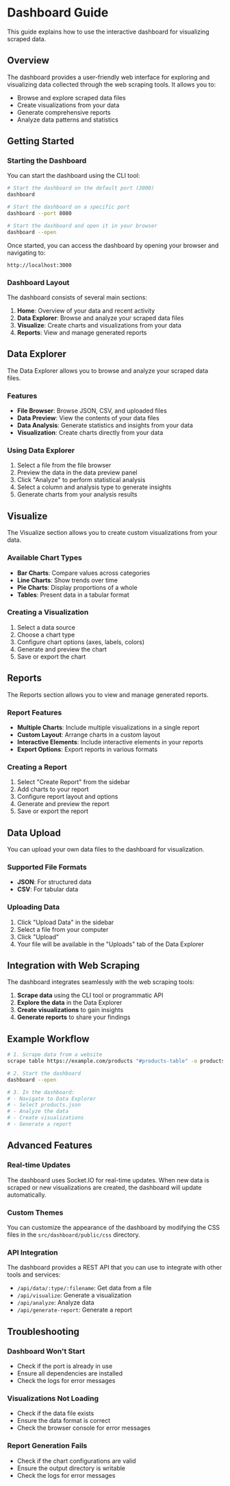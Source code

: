 <!-- Source: /Users/mzahirudeen/playwright-framework-dev/docs-backup/consolidated-docs/docs-dashboard-guide.md -->

<!-- Source: /Users/mzahirudeen/playwright-framework/docs/dashboard-guide.md -->

# Dashboard Guide

This guide explains how to use the interactive dashboard for visualizing scraped data.

## Overview

The dashboard provides a user-friendly web interface for exploring and visualizing data collected through the web scraping tools. It allows you to:

- Browse and explore scraped data files
- Create visualizations from your data
- Generate comprehensive reports
- Analyze data patterns and statistics

## Getting Started

### Starting the Dashboard

You can start the dashboard using the CLI tool:

```bash
# Start the dashboard on the default port (3000)
dashboard

# Start the dashboard on a specific port
dashboard --port 8080

# Start the dashboard and open it in your browser
dashboard --open
```

Once started, you can access the dashboard by opening your browser and navigating to:

```
http://localhost:3000
```

### Dashboard Layout

The dashboard consists of several main sections:

1. **Home**: Overview of your data and recent activity
2. **Data Explorer**: Browse and analyze your scraped data files
3. **Visualize**: Create charts and visualizations from your data
4. **Reports**: View and manage generated reports

## Data Explorer

The Data Explorer allows you to browse and analyze your scraped data files.

### Features

- **File Browser**: Browse JSON, CSV, and uploaded files
- **Data Preview**: View the contents of your data files
- **Data Analysis**: Generate statistics and insights from your data
- **Visualization**: Create charts directly from your data

### Using Data Explorer

1. Select a file from the file browser
2. Preview the data in the data preview panel
3. Click "Analyze" to perform statistical analysis
4. Select a column and analysis type to generate insights
5. Generate charts from your analysis results

## Visualize

The Visualize section allows you to create custom visualizations from your data.

### Available Chart Types

- **Bar Charts**: Compare values across categories
- **Line Charts**: Show trends over time
- **Pie Charts**: Display proportions of a whole
- **Tables**: Present data in a tabular format

### Creating a Visualization

1. Select a data source
2. Choose a chart type
3. Configure chart options (axes, labels, colors)
4. Generate and preview the chart
5. Save or export the chart

## Reports

The Reports section allows you to view and manage generated reports.

### Report Features

- **Multiple Charts**: Include multiple visualizations in a single report
- **Custom Layout**: Arrange charts in a custom layout
- **Interactive Elements**: Include interactive elements in your reports
- **Export Options**: Export reports in various formats

### Creating a Report

1. Select "Create Report" from the sidebar
2. Add charts to your report
3. Configure report layout and options
4. Generate and preview the report
5. Save or export the report

## Data Upload

You can upload your own data files to the dashboard for visualization.

### Supported File Formats

- **JSON**: For structured data
- **CSV**: For tabular data

### Uploading Data

1. Click "Upload Data" in the sidebar
2. Select a file from your computer
3. Click "Upload"
4. Your file will be available in the "Uploads" tab of the Data Explorer

## Integration with Web Scraping

The dashboard integrates seamlessly with the web scraping tools:

1. **Scrape data** using the CLI tool or programmatic API
2. **Explore the data** in the Data Explorer
3. **Create visualizations** to gain insights
4. **Generate reports** to share your findings

## Example Workflow

```bash
# 1. Scrape data from a website
scrape table https://example.com/products "#products-table" -o products.json

# 2. Start the dashboard
dashboard --open

# 3. In the dashboard:
# - Navigate to Data Explorer
# - Select products.json
# - Analyze the data
# - Create visualizations
# - Generate a report
```

## Advanced Features

### Real-time Updates

The dashboard uses Socket.IO for real-time updates. When new data is scraped or new visualizations are created, the dashboard will update automatically.

### Custom Themes

You can customize the appearance of the dashboard by modifying the CSS files in the `src/dashboard/public/css` directory.

### API Integration

The dashboard provides a REST API that you can use to integrate with other tools and services:

- `/api/data/:type/:filename`: Get data from a file
- `/api/visualize`: Generate a visualization
- `/api/analyze`: Analyze data
- `/api/generate-report`: Generate a report

## Troubleshooting

### Dashboard Won't Start

- Check if the port is already in use
- Ensure all dependencies are installed
- Check the logs for error messages

### Visualizations Not Loading

- Check if the data file exists
- Ensure the data format is correct
- Check the browser console for error messages

### Report Generation Fails

- Check if the chart configurations are valid
- Ensure the output directory is writable
- Check the logs for error messages